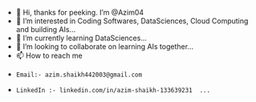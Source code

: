 - 👋 Hi, thanks for peeking. I’m @Azim04
- 👀 I’m interested in Coding Softwares, DataSciences, Cloud Computing and building AIs...
- 🌱 I’m currently learning DataSciences...
- 💞️ I’m looking to collaborate on learning AIs together...
- 📫 How to reach me 
-     Email:- azim.shaikh442003@gmail.com 
-     LinkedIn :- linkedin.com/in/azim-shaikh-133639231  ...

<!---
Azim04/Azim04 is a ✨ special ✨ repository because its `README.md` (this file) appears on your GitHub profile.
You can click the Preview link to take a look at your changes.
--->
